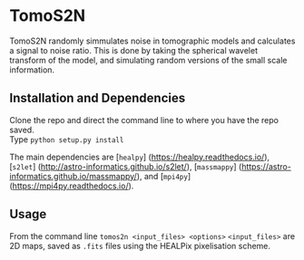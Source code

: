 # TomoS2N

TomoS2N randomly simmulates noise in tomographic models and calculates a signal to noise ratio. This is done by taking the spherical wavelet transform of the model, and simulating random versions of the small scale information.

## Installation and Dependencies

Clone the repo and direct the command line to where you have the repo saved.  
Type `python setup.py install`

The main dependencies are [`healpy`] (https://healpy.readthedocs.io/), [`s2let`] (http://astro-informatics.github.io/s2let/), [`massmappy`] (https://astro-informatics.github.io/massmappy/), and [`mpi4py`] (https://mpi4py.readthedocs.io/).

## Usage

From the command line
`tomos2n <input_files> <options>`
`<input_files>` are 2D maps, saved as `.fits` files using the HEALPix pixelisation scheme.
